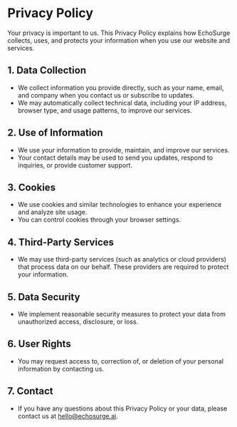 # Privacy Policy

Your privacy is important to us. This Privacy Policy explains how EchoSurge collects, uses, and protects your information when you use our website and services.

## 1. Data Collection

- We collect information you provide directly, such as your name, email, and company when you contact us or subscribe to updates.
- We may automatically collect technical data, including your IP address, browser type, and usage patterns, to improve our services.

## 2. Use of Information

- We use your information to provide, maintain, and improve our services.
- Your contact details may be used to send you updates, respond to inquiries, or provide customer support.

## 3. Cookies

- We use cookies and similar technologies to enhance your experience and analyze site usage.
- You can control cookies through your browser settings.

## 4. Third-Party Services

- We may use third-party services (such as analytics or cloud providers) that process data on our behalf. These providers are required to protect your information.

## 5. Data Security

- We implement reasonable security measures to protect your data from unauthorized access, disclosure, or loss.

## 6. User Rights

- You may request access to, correction of, or deletion of your personal information by contacting us.

## 7. Contact

- If you have any questions about this Privacy Policy or your data, please contact us at [hello@echosurge.ai](mailto:hello@echosurge.ai). 